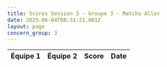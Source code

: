 ```yaml
---
title: Scores Session 3 - Groupe 3 - Matchs Aller
date: 2025-06-04T08:31:21.001Z
layout: page
concern_group: 3
---
```




| Équipe 1 | Équipe 2 | Score | Date |
|----------|----------|-------|------|

